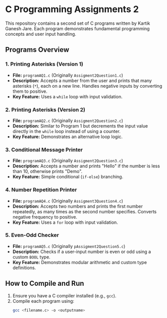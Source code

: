 # C Programming Assignments 2

This repository contains a second set of C programs written by Kartik Ganesh Jare. Each program demonstrates fundamental programming concepts and user input handling.

## Programs Overview

### 1. Printing Asterisks (Version 1)
- **File:** `programAQ1.c` (Originally `Assigment2Question1.c`)
- **Description:** Accepts a number from the user and prints that many asterisks (`*`), each on a new line. Handles negative inputs by converting them to positive.
- **Key Feature:** Uses a `while` loop with input validation.

### 2. Printing Asterisks (Version 2)
- **File:** `programAQ2.c` (Originally `Assigment2Question2.c`)
- **Description:** Similar to Program 1 but decrements the input value directly in the `while` loop instead of using a counter.
- **Key Feature:** Demonstrates an alternative loop logic.

### 3. Conditional Message Printer
- **File:** `programAQ3.c` (Originally `Assigment2Question3.c`)
- **Description:** Accepts a number and prints "Hello" if the number is less than 10, otherwise prints "Demo".
- **Key Feature:** Simple conditional (`if-else`) branching.

### 4. Number Repetition Printer
- **File:** `programAQ4.c` (Originally `Assigment3Question4.c`)
- **Description:** Accepts two numbers and prints the first number repeatedly, as many times as the second number specifies. Converts negative frequency to positive.
- **Key Feature:** Uses a `for` loop with input validation.

### 5. Even-Odd Checker
- **File:** `programAQ5.c` (Originally `pAssigment2Question5.c`)
- **Description:** Checks if a user-input number is even or odd using a custom `BOOL` type.
- **Key Feature:** Demonstrates modular arithmetic and custom type definitions.

## How to Compile and Run
1. Ensure you have a C compiler installed (e.g., `gcc`).
2. Compile each program using:  
   ```bash
   gcc <filename.c> -o <outputname>
